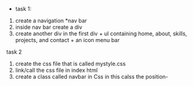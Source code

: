 - task 1: 

1. create a navigation *nav bar 
2. inside nav bar create a div
3. create another div in  the first div + ul containing home, about, skills, projects, and contact + an icon menu bar

task 2
1. create the css file that is called mystyle.css
2. link/call the css file in index html
3. create a class called navbar in Css in this calss the position-
